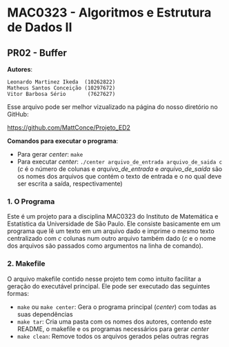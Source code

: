 MAC0323 - Algoritmos e Estrutura de Dados II
================================================================================
PR02 - Buffer
--------------------------------------------------------------------------------

**Autores**:

    Leonardo Martinez Ikeda  (10262822)
    Matheus Santos Conceição (10297672)
    Vitor Barbosa Sério       (7627627)


Esse arquivo pode ser melhor vizualizado na página do nosso diretório no GitHub:

https://github.com/MattConce/Projeto_ED2

**Comandos para executar o programa**:

- Para gerar *center*: `make`
- Para executar *center*: `./center arquivo_de_entrada arquivo_de_saida c`
(*c* é o número de colunas e *arquivo_de_entrada* e *arquivo_de_saída* são os
nomes dos arquivos que contém o texto de entrada e o no qual deve ser escrita a
saída, respectivamente)


### 1. O Programa

Este é um projeto para a disciplina MAC0323 do Instituto de Matemática e
Estatística da Universidade de São Paulo. Ele consiste basicamente em um
programa que lê um texto em um arquivo dado e imprime o mesmo texto centralizado
com *c* colunas num outro arquivo também dado (*c* e o nome dos arquivos são
passados como argumentos na linha de comando).

### 2. Makefile

O arquivo makefile contido nesse projeto tem como intuito facilitar a geração do
executável principal. Ele pode ser executado das seguintes formas:

- `make` ou `make center`: Gera o programa principal (*center*) com todas as
suas dependências
- `make tar`: Cria uma pasta com os nomes dos autores, contendo este README, o
makefile e os programas necessários para gerar *center*
- `make clean`: Remove todos os arquivos gerados pelas outras regras
